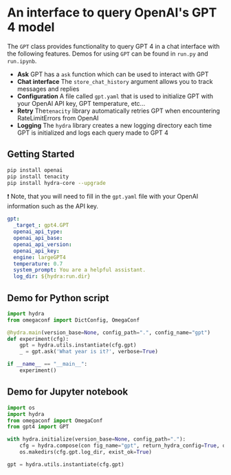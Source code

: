 # An interface to query OpenAI's GPT 4 model

The `GPT` class provides functionality to query GPT 4 in a chat interface with the following features. Demos for using `GPT` can be found in `run.py` and `run.ipynb`. 

- **Ask** GPT has a `ask` function which can be used to interact with GPT 
- **Chat interface** The `store_chat_history` argument allows you to track messages and replies  
- **Configuration** A file called `gpt.yaml` that is used to initialize GPT with your OpenAI API key, GPT temperature, etc...
- **Retry** The`tenacity` library automatically retries GPT when encountering RateLimitErrors from OpenAI
- **Logging** The `hydra` library creates a new logging directory each time GPT is initialized and logs each query made to GPT 4 

## Getting Started 

```bash
pip install openai
pip install tenacity
pip install hydra-core --upgrade
```

:exclamation: Note, that you will need to fill in the `gpt.yaml` file with your OpenAI information such as the API key. 

```YAML
gpt: 
  _target_: gpt4.GPT
  openai_api_type:  
  openai_api_base: 
  openai_api_version: 
  openai_api_key: 
  engine: largeGPT4
  temperature: 0.7
  system_prompt: You are a helpful assistant.
  log_dir: ${hydra:run.dir}
```

## Demo for Python script 

```python
import hydra
from omegaconf import DictConfig, OmegaConf

@hydra.main(version_base=None, config_path=".", config_name="gpt")
def experiment(cfg): 
    gpt = hydra.utils.instantiate(cfg.gpt)
    _ = gpt.ask('What year is it?', verbose=True)

if __name__ == "__main__":
    experiment()
```

## Demo for Jupyter notebook 

```python
import os
import hydra 
from omegaconf import OmegaConf
from gpt4 import GPT 

with hydra.initialize(version_base=None, config_path="."):
    cfg = hydra.compose(con fig_name="gpt", return_hydra_config=True, overrides=["gpt.log_dir=${hydra.run.dir}"])
    os.makedirs(cfg.gpt.log_dir, exist_ok=True)

gpt = hydra.utils.instantiate(cfg.gpt)
```

